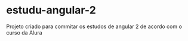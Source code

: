 # estudu-angular-2

Projeto criado para commitar os estudos de angular 2 de acordo com o curso da Alura

